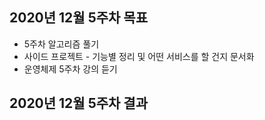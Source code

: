 ## 2020년 12월 5주차 목표
- 5주차 알고리즘 풀기
- 사이드 프로젝트 - 기능별 정리 및 어떤 서비스를 할 건지 문서화
- 운영체제 5주차 강의 듣기

## 2020년 12월 5주차 결과
